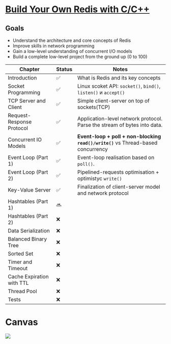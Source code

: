 # [Build Your Own Redis with C/C++](https://build-your-own.org/redis/)
## Goals
- Understand the architecture and core concepts of Redis
- Improve skills in network programming
- Gain a low-level understanding of concurrent I/O models
- Build a complete low-level project from the ground up (0 to 100)


| Chapter                     | Status | Notes                                                                                  |
| ------------------------- | ------ | ------------------------------------------------------------------------------------------------- |
| Introduction              | ✅      | What is Redis and its key concepts                                                            |
| Socket Programming        | ✅      | Linux scoket API: `socket()`, `bind()`, `listen()` и `accept()`                |
| TCP Server and Client     | ✅      | Simple client-server on top of sockets(TCP)                           |
| Request-Response Protocol | ✅      | Application-level network protocol. Parse the stream of bytes into data.             |
| Concurrent IO Models      | ✅      | **Event-loop + poll + non-blocking `read()/write()`** vs Thread-based concurrency   |
| Event Loop (Part 1)       | ✅      | Event-loop realisation based on `poll()`.                                               |
| Event Loop (Part 2)       | ✅     | Pipelined-requests optimisation + optimistyc `write() `                   |
| Key-Value Server          | ✅       | Finalization of client-server model and network protocol                            |
| Hashtables (Part 1)       | 🔜      |                                  |
| Hashtables (Part 2)       | ❌      |                                       |
| Data Serialization        | ❌      |                       |
| Balanced Binary Tree      | ❌      |  |
| Sorted Set                | ❌      |                                          |
| Timer and Timeout         | ❌      |               |
| Cache Expiration with TTL | ❌      |                                      |
| Thread Pool               | ❌      |                          |
| Tests                     | ❌      |                          |

# Canvas
![](docs/Build%20your%20own%20Redis.png)
